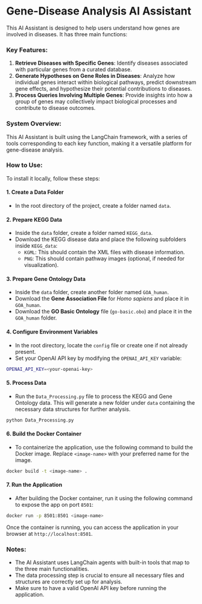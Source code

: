 
# Gene-Disease Analysis AI Assistant

This AI Assistant is designed to help users understand how genes are involved in diseases. It has three main functions:

### Key Features:
1. **Retrieve Diseases with Specific Genes**: Identify diseases associated with particular genes from a curated database.
2. **Generate Hypotheses on Gene Roles in Diseases**: Analyze how individual genes interact within biological pathways, predict downstream gene effects, and hypothesize their potential contributions to diseases.
3. **Process Queries Involving Multiple Genes**: Provide insights into how a group of genes may collectively impact biological processes and contribute to disease outcomes.

### System Overview:
This AI Assistant is built using the LangChain framework, with a series of tools corresponding to each key function, making it a versatile platform for gene-disease analysis.

### How to Use:

To install it locally, follow these steps:

#### 1. Create a Data Folder
- In the root directory of the project, create a folder named `data`.

#### 2. Prepare KEGG Data
- Inside the `data` folder, create a folder named `KEGG_data`.
- Download the KEGG disease data and place the following subfolders inside `KEGG_data`:
  - `KGML`: This should contain the XML files with disease information.
  - `PNG`: This should contain pathway images (optional, if needed for visualization).

#### 3. Prepare Gene Ontology Data
- Inside the `data` folder, create another folder named `GOA_human`.
- Download the **Gene Association File** for *Homo sapiens* and place it in `GOA_human`.
- Download the **GO Basic Ontology** file (`go-basic.obo`) and place it in the `GOA_human` folder.

#### 4. Configure Environment Variables
- In the root directory, locate the `config` file or create one if not already present.
- Set your OpenAI API key by modifying the `OPENAI_API_KEY` variable:

```bash
OPENAI_API_KEY=<your-openai-key>
```

#### 5. Process Data
- Run the `Data_Processing.py` file to process the KEGG and Gene Ontology data. This will generate a new folder under `data` containing the necessary data structures for further analysis.
  
```bash
python Data_Processing.py
```

#### 6. Build the Docker Container
- To containerize the application, use the following command to build the Docker image. Replace `<image-name>` with your preferred name for the image.

```bash
docker build -t <image-name> .
```

#### 7. Run the Application
- After building the Docker container, run it using the following command to expose the app on port `8501`:

```bash
docker run -p 8501:8501 <image-name>
```

Once the container is running, you can access the application in your browser at `http://localhost:8501`.

### Notes:
- The AI Assistant uses LangChain agents with built-in tools that map to the three main functionalities.
- The data processing step is crucial to ensure all necessary files and structures are correctly set up for analysis.
- Make sure to have a valid OpenAI API key before running the application.
